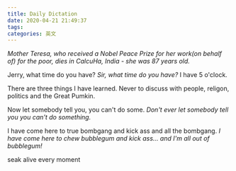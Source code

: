 ```yaml
---
title: Daily Dictation
date: 2020-04-21 21:49:37
tags:
categories: 英文
---
```


*Mother Teresa, who received a Nobel Peace Prize for her work(on behalf of) for the poor, dies in CalcuHa, India - she was 87 years old.*

Jerry, what time do you have?
*Sir, what time do you have?*
I have 5 o'clock.

There are three things I have learned.
Never to discuss with people, religon, politics and the Great Pumkin.

Now let somebody tell you, you can't do some.
*Don't ever let somebody tell you you can't do something.*

I have come here to true  bombgang and kick ass and all the bombgang.
*I have come here to chew bubblegum and kick ass... and I'm all out of bubblegum!*

seak alive  every moment
